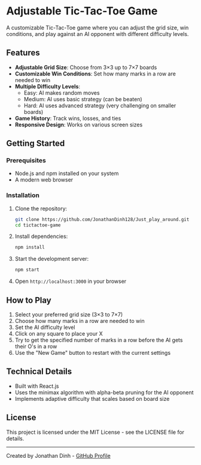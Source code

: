 # Adjustable Tic-Tac-Toe Game

A customizable Tic-Tac-Toe game where you can adjust the grid size, win conditions, and play against an AI opponent with different difficulty levels.

## Features

- **Adjustable Grid Size**: Choose from 3×3 up to 7×7 boards
- **Customizable Win Conditions**: Set how many marks in a row are needed to win
- **Multiple Difficulty Levels**:
  - Easy: AI makes random moves
  - Medium: AI uses basic strategy (can be beaten)
  - Hard: AI uses advanced strategy (very challenging on smaller boards)
- **Game History**: Track wins, losses, and ties
- **Responsive Design**: Works on various screen sizes

## Getting Started

### Prerequisites

- Node.js and npm installed on your system
- A modern web browser

### Installation

1. Clone the repository:
   ```bash
   git clone https://github.com/JonathanDinh128/Just_play_around.git
   cd tictactoe-game
   ```

2. Install dependencies:
   ```bash
   npm install
   ```

3. Start the development server:
   ```bash
   npm start
   ```

4. Open `http://localhost:3000` in your browser

## How to Play

1. Select your preferred grid size (3×3 to 7×7)
2. Choose how many marks in a row are needed to win
3. Set the AI difficulty level
4. Click on any square to place your X
5. Try to get the specified number of marks in a row before the AI gets their O's in a row
6. Use the "New Game" button to restart with the current settings

## Technical Details

- Built with React.js
- Uses the minimax algorithm with alpha-beta pruning for the AI opponent
- Implements adaptive difficulty that scales based on board size

## License

This project is licensed under the MIT License - see the LICENSE file for details.

---

Created by Jonathan Dinh - [GitHub Profile](https://github.com/JonathanDinh128)